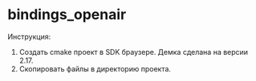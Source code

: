 # bindings_openair

Инструкция:
1) Создать cmake проект в SDK браузере. Демка сделана на версии 2.17.
2) Скопировать файлы в директорию проекта.
